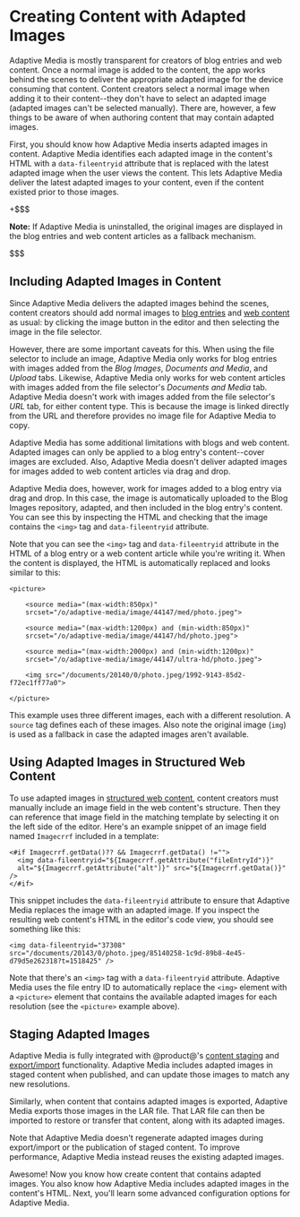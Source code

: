 # Creating Content with Adapted Images [](id=creating-content-with-adaptive-media-images)

Adaptive Media is mostly transparent for creators of blog entries and web 
content. Once a normal image is added to the content, the app works behind the 
scenes to deliver the appropriate adapted image for the device consuming that 
content. Content creators select a normal image when adding it to their 
content--they don't have to select an adapted image (adapted images can't be 
selected manually). There are, however, a few things to be aware of when 
authoring content that may contain adapted images. 

First, you should know how Adaptive Media inserts adapted images in content. 
Adaptive Media identifies each adapted image in the content's HTML with a 
`data-fileentryid` attribute that is replaced with the latest adapted image when 
the user views the content. This lets Adaptive Media deliver the latest adapted 
images to your content, even if the content existed prior to those images. 

+$$$

**Note:** If Adaptive Media is uninstalled, the original images are displayed in 
the blog entries and web content articles as a fallback mechanism.

$$$

## Including Adapted Images in Content [](id=including-adapted-images-in-content)

Since Adaptive Media delivers the adapted images behind the scenes, content 
creators should add normal images to 
[blog entries](/discover/portal/-/knowledge_base/7-0/publishing-blogs) 
and 
[web content](/discover/portal/-/knowledge_base/7-0/creating-web-content) 
as usual: by clicking the image button in the editor and then selecting the 
image in the file selector. 

However, there are some important caveats for this. When using the file selector 
to include an image, Adaptive Media only works for blog entries with images 
added from the *Blog Images*, *Documents and Media*, and *Upload* tabs. 
Likewise, Adaptive Media only works for web content articles with images added 
from the file selector's *Documents and Media* tab. Adaptive Media doesn't work 
with images added from the file selector's *URL* tab, for either content type. 
This is because the image is linked directly from the URL and therefore provides 
no image file for Adaptive Media to copy. 

Adaptive Media has some additional limitations with blogs and web content. 
Adapted images can only be applied to a blog entry's content--cover images are 
excluded. Also, Adaptive Media doesn't deliver adapted images for images added 
to web content articles via drag and drop. 

Adaptive Media does, however, work for images added to a blog entry via drag and 
drop. In this case, the image is automatically uploaded to the Blog Images 
repository, adapted, and then included in the blog entry's content. You can see 
this by inspecting the HTML and checking that the image contains the `<img>` tag 
and `data-fileentryid` attribute. 

Note that you can see the `<img>` tag and `data-fileentryid` attribute in the 
HTML of a blog entry or a web content article while you're writing it. When the 
content is displayed, the HTML is automatically replaced and looks similar to 
this: 

    <picture>

        <source media="(max-width:850px)" 
        srcset="/o/adaptive-media/image/44147/med/photo.jpeg">

        <source media="(max-width:1200px) and (min-width:850px)" 
        srcset="/o/adaptive-media/image/44147/hd/photo.jpeg">

        <source media="(max-width:2000px) and (min-width:1200px)" 
        srcset="/o/adaptive-media/image/44147/ultra-hd/photo.jpeg">

        <img src="/documents/20140/0/photo.jpeg/1992-9143-85d2-f72ec1ff77a0">

    </picture>

This example uses three different images, each with a different resolution. A 
`source` tag defines each of these images. Also note the original image (`img`) 
is used as a fallback in case the adapted images aren't available. 

## Using Adapted Images in Structured Web Content [](id=using-adapted-images-in-structured-web-content)

To use adapted images in 
[structured web content](/discover/portal/-/knowledge_base/7-0/designing-uniform-content), 
content creators must manually include an image field in the web content's 
structure. Then they can reference that image field in the matching template by 
selecting it on the left side of the editor. Here's an example snippet of an 
image field named `Imagecrrf` included in a template: 

    <#if Imagecrrf.getData()?? && Imagecrrf.getData() !="">
      <img data-fileentryid="${Imagecrrf.getAttribute("fileEntryId")}" 
      alt="${Imagecrrf.getAttribute("alt")}" src="${Imagecrrf.getData()}" />
    </#if>

This snippet includes the `data-fileentryid` attribute to ensure that Adaptive 
Media replaces the image with an adapted image. If you inspect the resulting web 
content's HTML in the editor's code view, you should see something like this:

    <img data-fileentryid="37308" 
    src="/documents/20143/0/photo.jpeg/85140258-1c9d-89b8-4e45-d79d5e262318?t=1518425" />

Note that there's an `<img>` tag with a `data-fileentryid` attribute. Adaptive 
Media uses the file entry ID to automatically replace the `<img>` element with a 
`<picture>` element that contains the available adapted images for each 
resolution (see the `<picture>` example above).

## Staging Adapted Images [](id=staging-adapted-images)

Adaptive Media is fully integrated with @product@'s 
[content staging](/discover/portal/-/knowledge_base/7-0/staging-content-for-publication) 
and 
[export/import](/discover/portal/-/knowledge_base/7-0/exporting-importing-app-data) 
functionality. Adaptive Media includes adapted images in staged content when 
published, and can update those images to match any new resolutions. 

Similarly, when content that contains adapted images is exported, Adaptive Media 
exports those images in the LAR file. That LAR file can then be imported to 
restore or transfer that content, along with its adapted images.

Note that Adaptive Media doesn't regenerate adapted images during export/import 
or the publication of staged content. To improve performance, Adaptive Media 
instead reuses the existing adapted images. 

Awesome! Now you know how create content that contains adapted images. You also 
know how Adaptive Media includes adapted images in the content's HTML. Next, 
you'll learn some advanced configuration options for Adaptive Media. 
